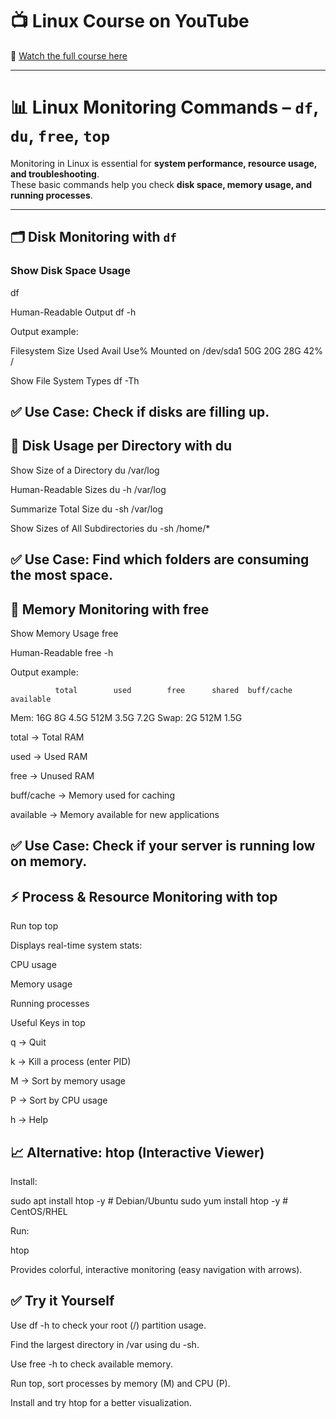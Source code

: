 # 📺 Linux Course on YouTube  
🎥 [Watch the full course here](https://youtu.be/tdxQ0O1qu9U?list=PLJB9b1bbB85HR7xXgpuWTibPWTprBEVi0)

---

# 📊 Linux Monitoring Commands – `df`, `du`, `free`, `top`

Monitoring in Linux is essential for **system performance, resource usage, and troubleshooting**.  
These basic commands help you check **disk space, memory usage, and running processes**.

---

## 🗂️ Disk Monitoring with `df`

### Show Disk Space Usage

df

Human-Readable Output
df -h


Output example:

Filesystem      Size  Used Avail Use% Mounted on
/dev/sda1        50G   20G   28G  42% /

Show File System Types
df -Th


## ✅ Use Case: Check if disks are filling up.

## 📁 Disk Usage per Directory with du

Show Size of a Directory
du /var/log

Human-Readable Sizes
du -h /var/log

Summarize Total Size
du -sh /var/log

Show Sizes of All Subdirectories
du -sh /home/*


## ✅ Use Case: Find which folders are consuming the most space.

## 🧠 Memory Monitoring with free

Show Memory Usage
free

Human-Readable
free -h


Output example:

              total        used        free      shared  buff/cache   available
Mem:           16G         8G        4.5G        512M        3.5G        7.2G
Swap:          2G         512M       1.5G


total → Total RAM

used → Used RAM

free → Unused RAM

buff/cache → Memory used for caching

available → Memory available for new applications

## ✅ Use Case: Check if your server is running low on memory.

## ⚡ Process & Resource Monitoring with top

Run top
top


Displays real-time system stats:

CPU usage

Memory usage

Running processes

Useful Keys in top

q → Quit

k → Kill a process (enter PID)

M → Sort by memory usage

P → Sort by CPU usage

h → Help

## 📈 Alternative: htop (Interactive Viewer)

Install:

sudo apt install htop -y   # Debian/Ubuntu
sudo yum install htop -y   # CentOS/RHEL


Run:

htop


Provides colorful, interactive monitoring (easy navigation with arrows).

## ✅ Try it Yourself

Use df -h to check your root (/) partition usage.

Find the largest directory in /var using du -sh.

Use free -h to check available memory.

Run top, sort processes by memory (M) and CPU (P).

Install and try htop for a better visualization.